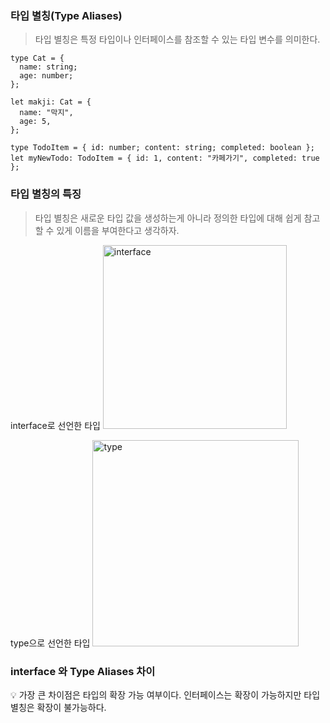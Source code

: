 ### 타입 별칭(Type Aliases)

> 타입 별칭은 특정 타입이나 인터페이스를 참조할 수 있는 타입 변수를 의미한다.

```tsx
type Cat = {
  name: string;
  age: number;
};

let makji: Cat = {
  name: "막지",
  age: 5,
};

type TodoItem = { id: number; content: string; completed: boolean };
let myNewTodo: TodoItem = { id: 1, content: "카페가기", completed: true };
```

### 타입 별칭의 특징

> 타입 별칭은 새로운 타입 값을 생성하는게 아니라 정의한 타입에 대해 쉽게 참고할 수 있게 이름을 부여한다고 생각하자.

interface로 선언한 타입
<img width="294" alt="interface" src="https://user-images.githubusercontent.com/46440898/189677403-62176339-d3a8-4860-b44b-1fef08b565d4.png">

type으로 선언한 타입
<img width="330" alt="type" src="https://user-images.githubusercontent.com/46440898/189677254-04a7bdc4-0fe1-4de7-a735-0903d01e0e72.png">

### interface 와 Type Aliases 차이

<aside>
💡 가장 큰 차이점은 타입의 확장 가능 여부이다.
인터페이스는 확장이 가능하지만 타입 별칭은 확장이 불가능하다.

</aside>
